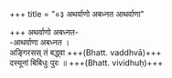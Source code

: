 +++
title = "०३ अथर्वाणो अबध्नत आथर्वाणा"

+++
अथर्वाणो अबध्नत-  
-आथर्वाणा अबध्नत ।  
अङ्गिरसस् तं बद्ध्वा +++(Bhatt. vaddhvā)+++  
दस्यूनां बिबिधुः पुरः ॥ +++(Bhatt. vividhuḥ)+++